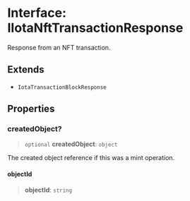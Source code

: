 # Interface: IIotaNftTransactionResponse

Response from an NFT transaction.

## Extends

- `IotaTransactionBlockResponse`

## Properties

### createdObject?

> `optional` **createdObject**: `object`

The created object reference if this was a mint operation.

#### objectId

> **objectId**: `string`
